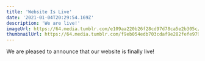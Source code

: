 ```yaml
---
title: 'Website Is Live'
date: '2021-01-04T20:29:54.169Z'
description: 'We are live!'
imageUrl: https://64.media.tumblr.com/e109aa220b26f28cd97d78ca5e2b305c/925efefca4824bbc-bd/s1280x1920/f959465829bca137207033dc39b94dce750c11a7.jpg
thumbnailUrl: https://64.media.tumblr.com/f9eb054edb703cdaf9e282fefe9799a9/d39f02e243e9e635-e5/s1280x1920/401cd8157dbc93e8a717e084548295977cd3b887.jpg
---
```


We are pleased to announce that our website is finally live!

